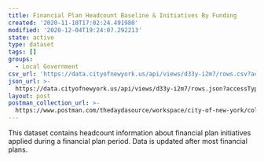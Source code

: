 ```yaml
---
title: Financial Plan Headcount Baseline & Initiatives By Funding
created: '2020-11-10T17:02:24.491980'
modified: '2020-12-04T19:24:07.292213'
state: active
type: dataset
tags: []
groups:
  - Local Government
csv_url: 'https://data.cityofnewyork.us/api/views/d33y-i2m7/rows.csv?accessType=DOWNLOAD'
json_url: >-
  https://data.cityofnewyork.us/api/views/d33y-i2m7/rows.json?accessType=DOWNLOAD
layout: post
postman_collection_url: >-
  https://www.postman.com/thedaydasource/workspace/city-of-new-york/collection/15909983-5c55075b-88c1-46e6-bcdc-ce8a93ef5e91
---
```

This dataset contains headcount information about financial plan initiatives applied during a financial plan period. Data is updated after most financial plans.
